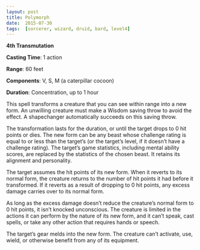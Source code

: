 ```yaml
---
layout: post
title: Polymorph
date:  2015-07-30
tags:  [sorcerer, wizard, druid, bard, level4]
---
```


**4th Transmutation**

**Casting Time**: 1 action

**Range**: 60 feet

**Components**: V, S, M (a caterpillar cocoon)

**Duration**: Concentration, up to 1 hour

This spell transforms a creature that you can see within range into a new form. An unwilling creature must make a Wisdom saving throw to avoid the effect. A shapechanger automatically succeeds on this saving throw. 

The transformation lasts for the duration, or until the target drops to 0 hit points or dies. The new form can be any beast whose challenge rating is equal to or less than the target’s (or the target’s level, if it doesn’t have a challenge rating). The target’s game statistics, including mental ability scores, are replaced by the statistics of the chosen beast. It retains its alignment and personality. 

The target assumes the hit points of its new form. When it reverts to its normal form, the creature returns to the number of hit points it had before it transformed. If it reverts as a result of dropping to 0 hit points, any excess damage carries over to its normal form.

 As long as the excess damage doesn’t reduce the creature’s normal form to 0 hit points, it isn’t knocked unconscious. 
The creature is limited in the actions it can perform by the nature of its new form, and it can’t speak, cast spells, or take any other action that requires hands or speech. 

The target’s gear melds into the new form. The creature can’t activate, use, wield, or otherwise benefit from any of its equipment.
